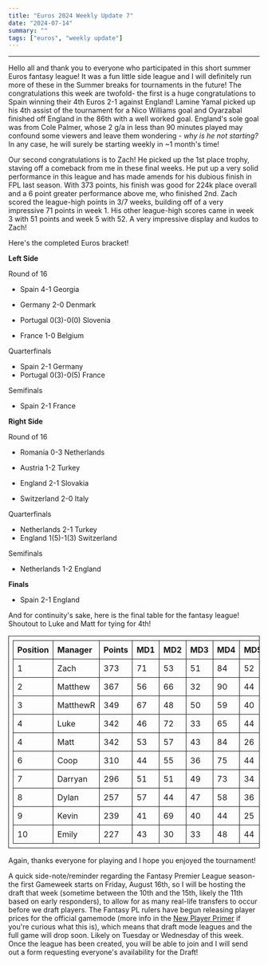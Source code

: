 ```yaml
---
title: "Euros 2024 Weekly Update 7"
date: "2024-07-14"
summary: ""
tags: ["euros", "weekly update"]
---
```


<style>
table, th, td {
    table-layout: fixed;
    border-collapse: collapse;
    border: 1px solid;
    padding: 0.5rem;
    margin-left: auto;
    margin-right: auto;
}
.center-bold {
    text-align: center;
    font-weight: bold;
}
</style>

---

Hello all and thank you to everyone who participated in this short summer Euros fantasy league! It was a fun little side league and I will definitely run more of these in the Summer breaks for tournaments in the future! The congratulations this week are twofold- the first is a huge congratulations to Spain winning their 4th Euros 2-1 against England! Lamine Yamal picked up his 4th assist of the tournament for a Nico Williams goal and Oyarzabal finished off England in the 86th with a well worked goal. England's sole goal was from Cole Palmer, whose 2 g/a in less than 90 minutes played may confound some viewers and leave them wondering - _why is he not starting?_ In any case, he will surely be starting weekly in ~1 month's time!

Our second congratulations is to Zach! He picked up the 1st place trophy, staving off a comeback from me in these final weeks. He put up a very solid performance in this league and has made amends for his dubious finish in FPL last season. With 373 points, his finish was good for 224k place overall and a 6 point greater performance above me, who finished 2nd. Zach scored the league-high points in 3/7 weeks, building off of a very impressive 71 points in week 1. His other league-high scores came in week 3 with 51 points and week 5 with 52. A very impressive display and kudos to Zach!

Here's the completed Euros bracket!

**Left Side**

Round of 16

- Spain 4-1 Georgia
- Germany 2-0 Denmark

- Portugal 0(3)-0(0) Slovenia
- France 1-0 Belgium

Quarterfinals

- Spain 2-1 Germany
- Portugal 0(3)-0(5) France

Semifinals

- Spain 2-1 France

**Right Side**

Round of 16

- Romania 0-3 Netherlands
- Austria 1-2 Turkey

- England 2-1 Slovakia
- Switzerland 2-0 Italy

Quarterfinals

- Netherlands 2-1 Turkey
- England 1(5)-1(3) Switzerland

Semifinals

- Netherlands 1-2 England

**Finals**

- Spain 2-1 England

And for continuity's sake, here is the final table for the fantasy league! Shoutout to Luke and Matt for tying for 4th!

| Position | Manager  | Points | MD1 | MD2 | MD3 | MD4 | MD5 | MD6 | MD7 |
| :------- | :------- | :----- | :-- | :-- | :-- | :-- | :-- | :-- | :-- |
| 1        | Zach     | 373    | 71  | 53  | 51  | 84  | 52  | 31  | 31  |
| 2        | Matthew  | 367    | 56  | 66  | 32  | 90  | 44  | 43  | 36  |
| 3        | MatthewR | 349    | 67  | 48  | 50  | 59  | 40  | 38  | 47  |
| 4        | Luke     | 342    | 46  | 72  | 33  | 65  | 44  | 41  | 45  |
| 4        | Matt     | 342    | 53  | 57  | 43  | 84  | 26  | 37  | 46  |
| 6        | Coop     | 310    | 44  | 55  | 36  | 75  | 44  | 35  | 37  |
| 7        | Darryan  | 296    | 51  | 51  | 49  | 73  | 34  | 24  | 14  |
| 8        | Dylan    | 257    | 57  | 44  | 47  | 58  | 36  | 9   | 6   |
| 9        | Kevin    | 239    | 41  | 69  | 40  | 44  | 25  | 11  | 9   |
| 10       | Emily    | 227    | 43  | 30  | 33  | 48  | 44  | 14  | 15  |

Again, thanks everyone for playing and I hope you enjoyed the tournament!

A quick side-note/reminder regarding the Fantasy Premier League season- the first Gameweek starts on Friday, August 16th, so I will be hosting the draft that week (sometime between the 10th and the 15th, likely the 11th based on early responders), to allow for as many real-life transfers to occur before we draft players. The Fantasy PL rulers have begun releasing player prices for the official gamemode (more info in the <u>[New Player Primer](/posts/new-player-primer)</u> if you're curious what this is), which means that draft mode leagues and the full game will drop soon. Likely on Tuesday or Wednesday of this week. Once the league has been created, you will be able to join and I will send out a form requesting everyone's availability for the Draft!
